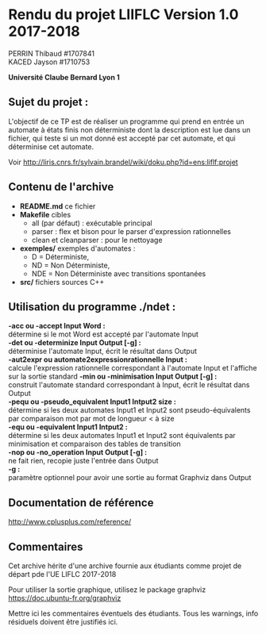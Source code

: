 Rendu du projet LIIFLC Version 1.0 2017-2018
================================

PERRIN   Thibaud  #1707841  
KACED    Jayson   #1710753

__Université Claube Bernard Lyon 1__

Sujet du projet :  
--------------------
L'objectif de ce TP est de réaliser un programme qui prend en entrée un automate à états finis non déterministe dont la description est lue dans un fichier, qui teste si un mot donné est accepté par cet automate, et qui déterminise cet automate.  

Voir http://liris.cnrs.fr/sylvain.brandel/wiki/doku.php?id=ens:liflf:projet

Contenu de l'archive
--------------------

* __README.md__ ce fichier
* __Makefile__          cibles 
	* all (par défaut) : exécutable principal
	* parser : flex et bison pour le parser d'expression rationnelles
	* clean et cleanparser : pour le nettoyage
* __exemples/__ exemples d'automates :
	* D = Déterministe,
	* ND = Non Déterministe,
	* NDE = Non Déterministe avec transitions spontanées
* __src/__ fichiers sources C++

Utilisation du programme ./ndet :
--------------------------
__-acc ou -accept Input Word :__  
	 détermine si le mot Word est accepté par l'automate Input  
__-det ou -determinize Input Output [-g] :__  
	 déterminise l'automate Input, écrit le résultat dans Output  
__-aut2expr ou automate2expressionrationnelle Input :__  
	 calcule l'expression rationnelle correspondant à l'automate Input et l'affiche sur la sortie standard
__-min ou -minimisation Input Output [-g] :__  
	 construit l'automate standard correspondant à Input, écrit le résultat dans Output  
__-pequ ou -pseudo_equivalent Input1 Intput2 size :__  
	 détermine si les deux automates Input1 et Input2 sont pseudo-équivalents par comparaison mot par mot de longueur < à size  
__-equ ou -equivalent Input1 Intput2 :__  
	 détermine si les deux automates Input1 et Input2 sont équivalents par minimisation et comparaison des tables de transition  
__-nop ou -no_operation Input Output [-g] :__  
	 ne fait rien, recopie juste l'entrée dans Output  
__-g :__  
	 paramètre optionnel pour avoir une sortie au format Graphviz dans Output 

Documentation de référence
--------------------------

http://www.cplusplus.com/reference/

Commentaires
------------

Cet archive hérite d'une archive fournie aux étudiants comme projet de départ pde l'UE LIFLC 2017-2018

Pour utiliser la sortie graphique, utilisez le package graphviz https://doc.ubuntu-fr.org/graphviz

Mettre ici les commentaires éventuels des étudiants.
Tous les warnings, info résiduels doivent être justifiés ici.
